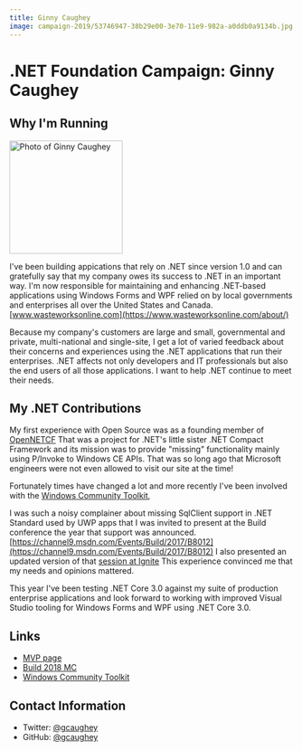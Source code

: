 ```yaml
---
title: Ginny Caughey
image: campaign-2019/53746947-38b29e00-3e70-11e9-982a-a0ddb0a9134b.jpg
---
```


# .NET Foundation Campaign: Ginny Caughey

## Why I'm Running
<img src="campaign-2019/53746947-38b29e00-3e70-11e9-982a-a0ddb0a9134b.jpg" width="200" height="200" alt="Photo of Ginny Caughey" />

I've been building appications that rely on .NET since version 1.0 and can gratefully say that my company owes its success to .NET in an important way. I'm now responsible for maintaining and enhancing .NET-based applications using Windows Forms and WPF relied on by local governments and enterprises all over the United States and Canada. [www.wasteworksonline.com](https://www.wasteworksonline.com/about/)

Because my company's customers are large and small, governmental and private, multi-national and single-site, I get a lot of varied feedback about their concerns and experiences using the .NET applications that run their enterprises. .NET affects not only developers and IT professionals but also the end users of all those applications. I want to help .NET continue to meet their needs.

## My .NET Contributions
My first experience with Open Source was as a founding member of [OpenNETCF](http://opennetcf.org/about-opennetcf/) That was a project for .NET's little sister .NET Compact Framework and its mission was to provide "missing" functionality mainly using P/Invoke to Windows CE APIs. That was so long ago that Microsoft engineers were not even allowed to visit our site at the time!

Fortunately times have changed a lot and more recently I've been involved with the [Windows Community Toolkit](https://github.com/windows-toolkit/WindowsCommunityToolkit), 

I was such a noisy complainer about missing SqlClient support in .NET Standard used by UWP apps that I was invited to present at the Build conference the year that support was announced. [https://channel9.msdn.com/Events/Build/2017/B8012](https://channel9.msdn.com/Events/Build/2017/B8012) I also presented an updated version of that [session at Ignite](https://channel9.msdn.com/Events/Ignite/Microsoft-Ignite-Orlando-2017/BRK2069) This experience convinced me that my needs and opinions mattered.

This year I've been testing .NET Core 3.0 against my suite of production enterprise applications and look forward to working with improved Visual Studio tooling for Windows Forms and WPF using .NET Core 3.0.

## Links
* [MVP page](https://mvp.microsoft.com/en-us/PublicProfile/7909?fullName=Ginny%20Caughey)
* [Build 2018 MC](https://developer.microsoft.com/en-us/events/build/build-mc-commercial)
* [Windows Community Toolkit](https://github.com/windows-toolkit/WindowsCommunityToolkit)

## Contact Information
* Twitter: [@gcaughey](https://twitter.com/gcaughey)
* GitHub: [@gcaughey](https://github.com/gcaughey)
